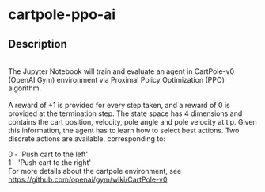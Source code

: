 # cartpole-ppo-ai
<h2> Description </h2> <br>
The Jupyter Notebook will train and evaluate an agent in CartPole-v0 (OpenAI Gym) environment via Proximal Policy Optimization (PPO) algorithm. <br>
<br>
A reward of +1 is provided for every step taken, and a reward of 0 is provided at the termination step. The state space has 4 dimensions and contains the cart position, velocity, pole angle and pole velocity at tip. Given this information, the agent has to learn how to select best actions. Two discrete actions are available, corresponding to: <br>

0 - 'Push cart to the left'<br>
1 - 'Push cart to the right'<br>
For more details about the cartpole environment, see https://github.com/openai/gym/wiki/CartPole-v0 <br>
